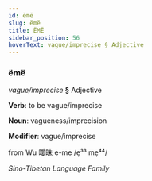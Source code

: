 ```yaml
---
id: ëmë
slug: ëmë
title: ËMË
sidebar_position: 56
hoverText: vague/imprecise § Adjective
---
```


### ëmë

*vague/imprecise* **§** Adjective

**Verb**: to be vague/imprecise

**Noun**: vagueness/imprecision

**Modifier**: vague/imprecise

from Wu 曖昧 e-me /e̞³³ me̞⁴⁴/

*Sino-Tibetan Language Family*